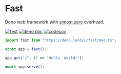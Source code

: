 # Fast

Deno web framework with [almost zero](https://github.com/denosaurs/bench)
overhead.

[![test](https://github.com/danteissaias/fast/actions/workflows/test.yml/badge.svg)](https://github.com/danteissaias/fast/actions/workflows/test.yml)
[![deno doc](https://doc.deno.land/badge.svg)](https://doc.deno.land/https://deno.land/x/fast/mod.ts)
[![codecov](https://codecov.io/gh/danteissaias/fast/branch/main/graph/badge.svg?token=LTiVBNmwP7)](https://codecov.io/gh/danteissaias/fast)

```ts
import fast from "https://deno.land/x/fast/mod.ts";

const app = fast();

app.get("/", () => "Hello, World!");

await app.serve();
```
